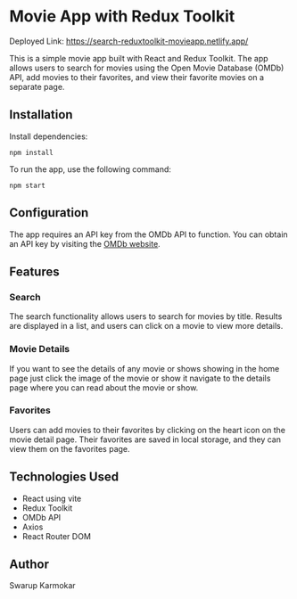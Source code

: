 # Movie App with Redux Toolkit

Deployed Link: https://search-reduxtoolkit-movieapp.netlify.app/

This is a simple movie app built with React and Redux Toolkit. The app allows users to search for movies using the Open Movie Database (OMDb) API, add movies to their favorites, and view their favorite movies on a separate page.

## Installation

Install dependencies:

```
npm install
```


To run the app, use the following command:

```
npm start
```

## Configuration

The app requires an API key from the OMDb API to function. You can obtain an API key by visiting the [OMDb website](http://www.omdbapi.com/apikey.aspx).


## Features

### Search

The search functionality allows users to search for movies by title. Results are displayed in a list, and users can click on a movie to view more details.

### Movie Details

If you want to see the details of any movie or shows showing in the home page just click the image of the movie or show it navigate to the details page where you can read about the movie or show.

### Favorites

Users can add movies to their favorites by clicking on the heart icon on the movie detail page. Their favorites are saved in local storage, and they can view them on the favorites page.

## Technologies Used

- React using vite
- Redux Toolkit
- OMDb API
- Axios
- React Router DOM



## Author

Swarup Karmokar
